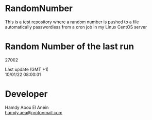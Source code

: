 # RandomNumber    
This is a test repository where a random number is pushed to a file automatically passwordless from a cron job in my Linux CentOS server    
# Random Number of the last run   
27002
      
Last update (GMT +1)    
10/01/22 08:00:01
# Developer    
Hamdy Abou El Anein   
hamdy.aea@protonmail.com
